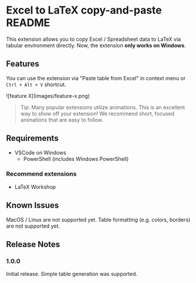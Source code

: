 # Excel to LaTeX copy-and-paste README

This extension allows you to copy Excel / Spreadsheet data to LaTeX via tabular environment directly.
Now, the extension **only works on Windows**.

## Features

You can use the extension via "Paste table from Excel" in context menu or `Ctrl + Alt + V` shortcut.

\!\[feature X\]\(images/feature-x.png\)

> Tip: Many popular extensions utilize animations. This is an excellent way to show off your extension! We recommend short, focused animations that are easy to follow.

## Requirements

* VSCode on Windows
  * PowerShell (includes Windows PowerShell)

### Recommend extensions

* LaTeX Workshop

## Known Issues

MacOS / Linux are not supported yet.
Table formatting (e.g. colors, borders) are not supported yet.

## Release Notes

### 1.0.0

Initial release.
Simple table generation was supported.
